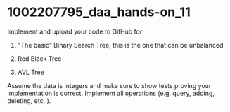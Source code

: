 # 1002207795_daa_hands-on_11
Implement and upload your code to GitHub for:

1. "The basic" Binary Search Tree; this is the one that can be unbalanced

2. Red Black Tree

3. AVL Tree

Assume the data is integers and make sure to show tests proving your implementation is correct. Implement all operations (e.g. query, adding, deleting, etc..).
